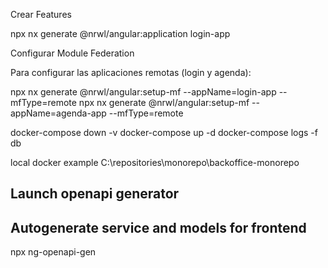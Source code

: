 Crear Features

npx nx generate @nrwl/angular:application login-app

Configurar Module Federation


Para configurar las aplicaciones remotas (login y agenda):

npx nx generate @nrwl/angular:setup-mf --appName=login-app --mfType=remote
npx nx generate @nrwl/angular:setup-mf --appName=agenda-app --mfType=remote


docker-compose down -v
docker-compose up -d
docker-compose logs -f db

local docker example C:\repositories\monorepo\backoffice-monorepo

## Launch openapi generator 
## Autogenerate service and models for frontend
npx ng-openapi-gen
